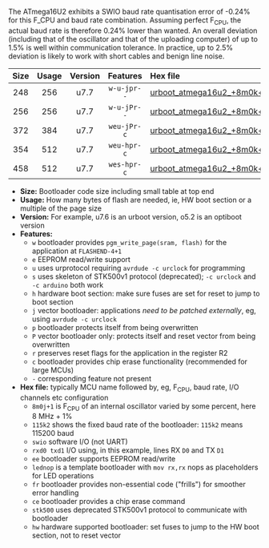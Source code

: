 The ATmega16U2 exhibits a SWIO baud rate quantisation error of -0.24% for this F_CPU and baud rate combination. Assuming perfect F<sub>CPU</sub>, the actual baud rate is therefore 0.24% lower than wanted. An overall deviation (including that of the oscillator and that of the uploading computer) of up to 1.5% is well within communication tolerance. In practice, up to 2.5% deviation is likely to work with short cables and benign line noise.

|Size|Usage|Version|Features|Hex file|
|:-:|:-:|:-:|:-:|:--|
|248|256|u7.7|`w-u-jpr--`|[urboot_atmega16u2_+8m0k+2_++38k4_swio_rxd2_txd3_lednop.hex](https://raw.githubusercontent.com/stefanrueger/urboot.hex/main/mcus/atmega16u2/internal_oscillator/fcpu_+8m0k+2/br_++38k4/urboot_atmega16u2_+8m0k+2_++38k4_swio_rxd2_txd3_lednop.hex)|
|256|256|u7.7|`w-u-jPr--`|[urboot_atmega16u2_+8m0k+2_++38k4_swio_rxd2_txd3.hex](https://raw.githubusercontent.com/stefanrueger/urboot.hex/main/mcus/atmega16u2/internal_oscillator/fcpu_+8m0k+2/br_++38k4/urboot_atmega16u2_+8m0k+2_++38k4_swio_rxd2_txd3.hex)|
|372|384|u7.7|`weu-jPr-c`|[urboot_atmega16u2_+8m0k+2_++38k4_swio_rxd2_txd3_ee_lednop_fr_ce.hex](https://raw.githubusercontent.com/stefanrueger/urboot.hex/main/mcus/atmega16u2/internal_oscillator/fcpu_+8m0k+2/br_++38k4/urboot_atmega16u2_+8m0k+2_++38k4_swio_rxd2_txd3_ee_lednop_fr_ce.hex)|
|354|512|u7.7|`weu-hpr-c`|[urboot_atmega16u2_+8m0k+2_++38k4_swio_rxd2_txd3_ee_lednop_fr_ce_hw.hex](https://raw.githubusercontent.com/stefanrueger/urboot.hex/main/mcus/atmega16u2/internal_oscillator/fcpu_+8m0k+2/br_++38k4/urboot_atmega16u2_+8m0k+2_++38k4_swio_rxd2_txd3_ee_lednop_fr_ce_hw.hex)|
|458|512|u7.7|`wes-hpr-c`|[urboot_atmega16u2_+8m0k+2_++38k4_swio_rxd2_txd3_ee_lednop_fr_ce_stk500_hw.hex](https://raw.githubusercontent.com/stefanrueger/urboot.hex/main/mcus/atmega16u2/internal_oscillator/fcpu_+8m0k+2/br_++38k4/urboot_atmega16u2_+8m0k+2_++38k4_swio_rxd2_txd3_ee_lednop_fr_ce_stk500_hw.hex)|

- **Size:** Bootloader code size including small table at top end
- **Usage:** How many bytes of flash are needed, ie, HW boot section or a multiple of the page size
- **Version:** For example, u7.6 is an urboot version, o5.2 is an optiboot version
- **Features:**
  + `w` bootloader provides `pgm_write_page(sram, flash)` for the application at `FLASHEND-4+1`
  + `e` EEPROM read/write support
  + `u` uses urprotocol requiring `avrdude -c urclock` for programming
  + `s` uses skeleton of STK500v1 protocol (deprecated); `-c urclock` and `-c arduino` both work
  + `h` hardware boot section: make sure fuses are set for reset to jump to boot section
  + `j` vector bootloader: applications *need to be patched externally*, eg, using `avrdude -c urclock`
  + `p` bootloader protects itself from being overwritten
  + `P` vector bootloader only: protects itself and reset vector from being overwritten
  + `r` preserves reset flags for the application in the register R2
  + `c` bootloader provides chip erase functionality (recommended for large MCUs)
  + `-` corresponding feature not present
- **Hex file:** typically MCU name followed by, eg, F<sub>CPU</sub>, baud rate, I/O channels etc configuration
  + `8m0j+1` is F<sub>CPU</sub> of an internal oscillator varied by some percent, here 8 MHz + 1%
  + `115k2` shows the fixed baud rate of the bootloader: `115k2` means 115200 baud
  + `swio` software I/O (not UART)
  + `rxd0 txd1` I/O using, in this example, lines RX `D0` and TX `D1`
  + `ee` bootloader supports EEPROM read/write
  + `lednop` is a template bootloader with `mov rx,rx` nops as placeholders for LED operations
  + `fr` bootloader provides non-essential code ("frills") for smoother error handling
  + `ce` bootloader provides a chip erase command
  + `stk500` uses deprecated STK500v1 protocol to communicate with bootloader
  + `hw` hardware supported bootloader: set fuses to jump to the HW boot section, not to reset vector
